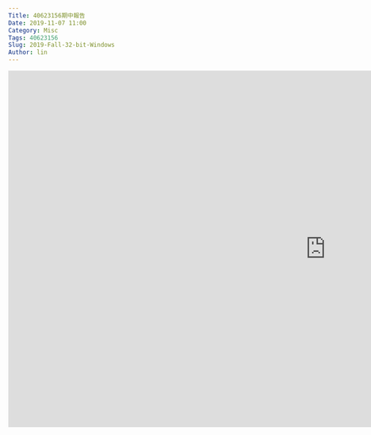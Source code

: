 ```yaml
---
Title: 40623156期中報告
Date: 2019-11-07 11:00
Category: Misc
Tags: 40623156
Slug: 2019-Fall-32-bit-Windows
Author: lin
---
```


<iframe width="1280" height="720" src="https://www.youtube.com/embed/6SGzit49lrc" frameborder="0" allow="accelerometer; autoplay; encrypted-media; gyroscope; picture-in-picture" allowfullscreen></iframe>
